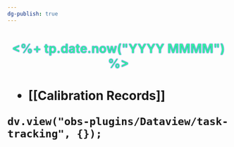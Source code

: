 ```yaml
---
dg-publish: true
---
```


 <h1><div style='text-align: center; '><span style='text-shadow: 0px 0px 2px #0000ff; color: #35f09f'><%+ tp.date.now("YYYY MMMM") %></span></div><h1>

- [[Calibration Records]]

```dataviewjs
dv.view("obs-plugins/Dataview/task-tracking", {});
```